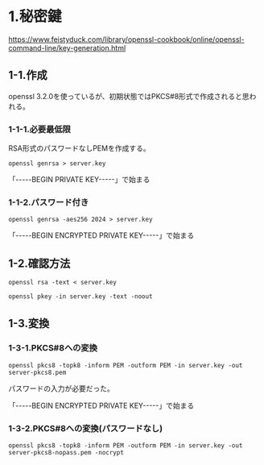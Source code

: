 # 1.秘密鍵

https://www.feistyduck.com/library/openssl-cookbook/online/openssl-command-line/key-generation.html

## 1-1.作成

openssl 3.2.0を使っているが、初期状態ではPKCS#8形式で作成されると思われる。

### 1-1-1.必要最低限

RSA形式のパスワードなしPEMを作成する。

```
openssl genrsa > server.key
```

「-----BEGIN PRIVATE KEY-----」で始まる

### 1-1-2.パスワード付き

```
openssl genrsa -aes256 2024 > server.key
```

「-----BEGIN ENCRYPTED PRIVATE KEY-----」で始まる

## 1-2.確認方法

```
openssl rsa -text < server.key
```

```
openssl pkey -in server.key -text -noout
```

## 1-3.変換

### 1-3-1.PKCS#8への変換

```
openssl pkcs8 -topk8 -inform PEM -outform PEM -in server.key -out server-pkcs8.pem
```

パスワードの入力が必要だった。

「-----BEGIN ENCRYPTED PRIVATE KEY-----」で始まる

### 1-3-2.PKCS#8への変換(パスワードなし)

```
openssl pkcs8 -topk8 -inform PEM -outform PEM -in server.key -out server-pkcs8-nopass.pem -nocrypt
```
